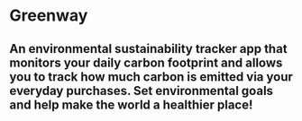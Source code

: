 # Greenway

## An environmental sustainability tracker app that monitors your daily carbon footprint and allows you to track how much carbon is emitted via your everyday purchases. Set environmental goals and help make the world a healthier place!

